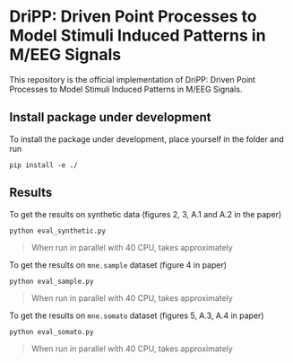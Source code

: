 # DriPP: Driven Point Processes to Model Stimuli Induced Patterns in M/EEG Signals

This repository is the official implementation of DriPP: Driven Point Processes to Model Stimuli Induced Patterns in M/EEG Signals.

## Install package under development 

To install the package under development, place yourself in the folder and run

```
pip install -e ./
```

## Results

To get the results on synthetic data (figures 2, 3, A.1 and A.2 in the paper)

```
python eval_synthetic.py
```

> When run in parallel with 40 CPU, takes approximately

To get the results on `mne.sample` dataset (figure 4 in paper)

```
python eval_sample.py
```

> When run in parallel with 40 CPU, takes approximately

To get the results on `mne.somato` dataset (figures 5, A.3, A.4 in paper)

```
python eval_somato.py
```

> When run in parallel with 40 CPU, takes approximately


